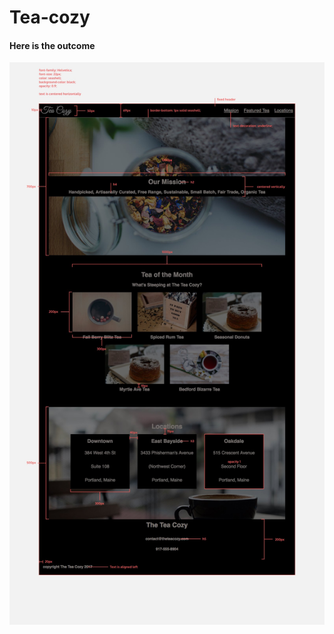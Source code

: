 # Tea-cozy


#### Here is the outcome

![Alt text](images/img-tea-cozy-redline.jpg?raw=true "The result")

